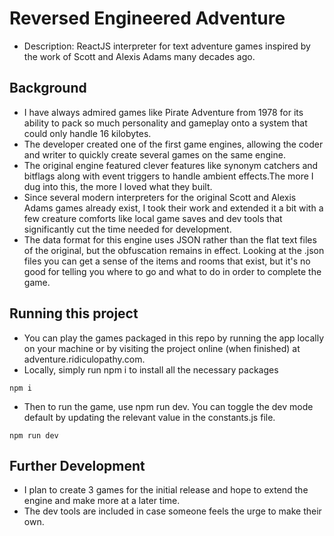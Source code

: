 # Reversed Engineered Adventure

- Description: ReactJS interpreter for text adventure games inspired by the work of Scott and Alexis Adams many decades ago.

## Background

- I have always admired games like Pirate Adventure from 1978 for its ability to pack so much personality and gameplay onto a system that could only handle 16 kilobytes.
- The developer created one of the first game engines, allowing the coder and writer to quickly create several games on the same engine.
- The original engine featured clever features like synonym catchers and bitflags along with event triggers to handle ambient effects.The more I dug into this, the more I loved what they built.
- Since several modern interpreters for the original Scott and Alexis Adams games already exist, I took their work and extended it a bit with a few creature comforts like local game saves and dev tools that significantly cut the time needed for development.
- The data format for this engine uses JSON rather than the flat text files of the original, but the obfuscation remains in effect. Looking at the .json files you can get a sense of the items and rooms that exist, but it's no good for telling you where to go and what to do in order to complete the game.

## Running this project

- You can play the games packaged in this repo by running the app locally on your machine or by visiting the project online (when finished) at adventure.ridiculopathy.com.
- Locally, simply run npm i to install all the necessary packages

```
npm i
```

- Then to run the game, use npm run dev. You can toggle the dev mode default by updating the relevant value in the constants.js file.

```
npm run dev
```

## Further Development

- I plan to create 3 games for the initial release and hope to extend the engine and make more at a later time.
- The dev tools are included in case someone feels the urge to make their own.
